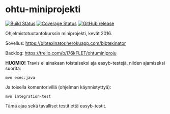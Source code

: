 # ohtu-miniprojekti
[![Build Status](https://travis-ci.org/Prokrastinaattorit/ohtu-miniprojekti.svg?branch=master)](https://travis-ci.org/Prokrastinaattorit/ohtu-miniprojekti) [![Coverage Status](
https://coveralls.io/repos/github/Prokrastinaattorit/ohtu-miniprojekti/badge.svg?branch=master
)](
https://coveralls.io/github/Prokrastinaattorit/ohtu-miniprojekti?branch=master
) 
[![GitHub release](http://github-release-version.herokuapp.com/github/Prokrastinaattorit/ohtu-miniprojekti/release.svg?style=flat)](https://github.com/Prokrastinaattorit/ohtu-miniprojekti/releases/latest)

Ohjelmistotuotantokurssin miniprojekti, kevät 2016.

Sovellus:  https://bibtexinator.herokuapp.com/bibtexinator

Backlog: https://trello.com/b/I76kFLET/ohtuminiproju

**HUOMIO!** Travis ei ainakaan toistaiseksi aja easyb-testejä, niiden ajamiseksi suorita:
```
mvn exec:java
```
Ja toisella komentorivillä (ohjelman käynnistyttyä):
```
mvn integration-test
```
Tämä ajaa sekä tavalliset testit että easyb-testit.

